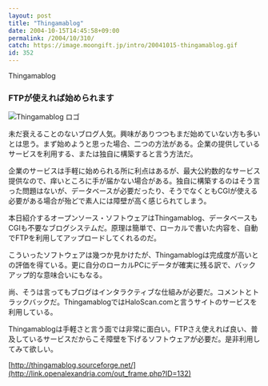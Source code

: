 ```yaml
---
layout: post
title: "Thingamablog"
date: 2004-10-15T14:45:58+09:00
permalink: /2004/10/310/
catch: https://image.moongift.jp/intro/20041015-thingamablog.gif
id: 352
---
```

Thingamablog  
<!--more-->

### FTPが使えれば始められます
  

![Thingamablog ロゴ](https://image.moongift.jp/intro/20041015-thingamablog.gif "Thingamablog ロゴ")

  

未だ衰えることのないブログ人気。興味がありつつもまだ始めていない方も多いとは思う。まず始めようと思った場合、二つの方法がある。企業の提供しているサービスを利用する、または独自に構築すると言う方法だ。

  

企業のサービスは手軽に始められる所に利点はあるが、最大公約数的なサービス提供なので、痒いところに手が届かない場合がある。独自に構築するのはそう言った問題はないが、データベースが必要だったり、そうでなくともCGIが使える必要がある場合が殆どで素人には障壁が高く感じられてしまう。

  

本日紹介するオープンソース・ソフトウェアはThingamablog、データベースもCGIも不要なブログシステムだ。原理は簡単で、ローカルで書いた内容を、自動でFTPを利用してアップロードしてくれるのだ。

  

こういったソフトウェアは幾つか見かけたが、Thingamablogは完成度が高いとの評価を得ている。更に自分のローカルPCにデータが確実に残る訳で、バックアップ的な意味合いにもなる。

  

尚、そうは言ってもブログはインタラクティブな仕組みが必要だ。コメントとトラックバックだ。ThingamablogではHaloScan.comと言うサイトのサービスを利用している。

  

Thingamablogは手軽さと言う面では非常に面白い。FTPさえ使えれば良い、普及しているサービスだからこそ障壁を下げるソフトウェアが必要だ。是非利用してみて欲しい。

  

[http://thingamablog.sourceforge.net/](http://link.openalexandria.com/out_frame.php?ID=132)

